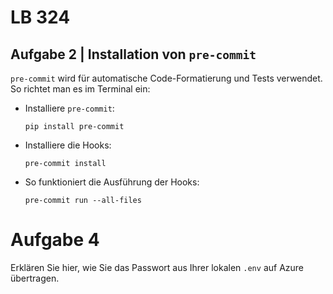 # LB 324

## Aufgabe 2 | Installation von `pre-commit`

`pre-commit` wird für automatische Code-Formatierung und Tests verwendet. So richtet man es im Terminal ein:

* Installiere `pre-commit`:

   ```
   pip install pre-commit
   ```
   
* Installiere die Hooks:

  ```
  pre-commit install
  ```
  
* So funktioniert die Ausführung der Hooks:
  ```
  pre-commit run --all-files
  ```

# Aufgabe 4
Erklären Sie hier, wie Sie das Passwort aus Ihrer lokalen `.env` auf Azure übertragen.
